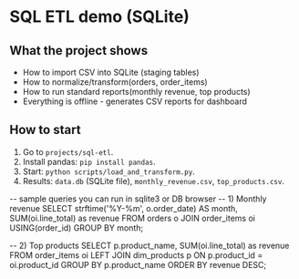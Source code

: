 # SQL ETL demo (SQLite)

## What the project shows
- How to import CSV into SQLite (staging tables)
- How to normalize/transform(orders, order_items)
- How to run standard reports(monthly revenue, top products)
- Everything is offline - generates CSV reports for dashboard

## How to start
1. Go to `projects/sql-etl`.
2. Install pandas: `pip install pandas`.
3. Start: `python scripts/load_and_transform.py`.
4. Results: `data.db` (SQLite file), `monthly_revenue.csv`, `top_products.csv`.





-- sample queries you can run in sqlite3 or DB browser
-- 1) Monthly revenue
SELECT strftime('%Y-%m', o.order_date) AS month, SUM(oi.line_total) as revenue
FROM orders o
JOIN order_items oi USING(order_id)
GROUP BY month;

-- 2) Top products
SELECT p.product_name, SUM(oi.line_total) as revenue
FROM order_items oi
LEFT JOIN dim_products p ON p.product_id = oi.product_id
GROUP BY p.product_name
ORDER BY revenue DESC;